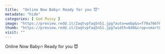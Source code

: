 ```yaml
---
title:  "Online Now Baby🔥 Ready for you 😈"
metadate: "hide"
categories: [ God Pussy ]
image: "https://preview.redd.it/2aqtvpfaq5n51.jpg?auto=webp&s=f70a766f64dccbe1f555ed9bf1801486dc9ab619"
thumb: "https://preview.redd.it/2aqtvpfaq5n51.jpg?width=640&crop=smart&auto=webp&s=28763686a0cdeab5c30a00d631a3c7a1814802da"
visit: ""
---
```

Online Now Baby🔥 Ready for you 😈
